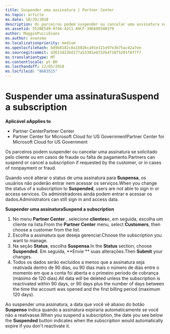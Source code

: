 ```yaml
---
title: Suspender uma assinatura | Partner Center
ms.topic: article
ms.date: 10/29/2018
description: Os parceiros podem suspender ou cancelar uma assinatura se solicitado pelo cliente ou em casos de fraude ou falta de pagamento.
ms.assetid: 552BE549-9746-42C1-A9CF-39E699340379
author: MaggiePucciEvans
ms.author: evansma
ms.localizationpriority: medium
ms.openlocfilehash: b89b8182c8a15026ca91e321e97e3b75ac42a7ee
ms.sourcegitcommit: d3613d23bd177a53381ebf32b4f1075201f8f7f7
ms.translationtype: MT
ms.contentlocale: pt-BR
ms.lasthandoff: 12/05/2018
ms.locfileid: "8683515"
---
```

# <a name="suspend-a-subscription"></a><span data-ttu-id="e4e7d-103">Suspender uma assinatura</span><span class="sxs-lookup"><span data-stu-id="e4e7d-103">Suspend a subscription</span></span>

**<span data-ttu-id="e4e7d-104">Aplicável a</span><span class="sxs-lookup"><span data-stu-id="e4e7d-104">Applies to</span></span>**

-  <span data-ttu-id="e4e7d-105">Partner Center</span><span class="sxs-lookup"><span data-stu-id="e4e7d-105">Partner Center</span></span>
-  <span data-ttu-id="e4e7d-106">Partner Center for Microsoft Cloud for US Government</span><span class="sxs-lookup"><span data-stu-id="e4e7d-106">Partner Center for Microsoft Cloud for US Government</span></span>


<span data-ttu-id="e4e7d-107">Os parceiros podem suspender ou cancelar uma assinatura se solicitado pelo cliente ou em casos de fraude ou falta de pagamento.</span><span class="sxs-lookup"><span data-stu-id="e4e7d-107">Partners can suspend or cancel a subscription if requested by the customer, or in cases of nonpayment or fraud.</span></span>

<span data-ttu-id="e4e7d-108">Quando você alterar o status de uma assinatura para **Suspensa**, os usuários não poderão entrar nem acessar os serviços.</span><span class="sxs-lookup"><span data-stu-id="e4e7d-108">When you change the status of a subscription to **Suspended**, users are not able to sign in or access services.</span></span> <span data-ttu-id="e4e7d-109">Os administradores ainda podem entrar e acessar os dados.</span><span class="sxs-lookup"><span data-stu-id="e4e7d-109">Administrators can still sign in and access data.</span></span>

**<span data-ttu-id="e4e7d-110">Suspender uma assinatura</span><span class="sxs-lookup"><span data-stu-id="e4e7d-110">Suspend a subscription</span></span>**

1.  <span data-ttu-id="e4e7d-111">No menu **Partner Center** , selecione **clientes**e, em seguida, escolha um cliente na lista.</span><span class="sxs-lookup"><span data-stu-id="e4e7d-111">From the **Partner Center** menu, select **Customers**, then choose a customer from the list.</span></span>
2.  <span data-ttu-id="e4e7d-112">Escolha a assinatura que deseja gerenciar.</span><span class="sxs-lookup"><span data-stu-id="e4e7d-112">Choose the subscription you want to manage.</span></span>
3.  <span data-ttu-id="e4e7d-113">Na seção **Status**, escolha **Suspensa**.</span><span class="sxs-lookup"><span data-stu-id="e4e7d-113">In the **Status** section, choose **Suspended**.</span></span> <span data-ttu-id="e4e7d-114">Em seguida, \*\*Envie \*\* suas alterações.</span><span class="sxs-lookup"><span data-stu-id="e4e7d-114">Then **Submit** your changes.</span></span>
4.  <span data-ttu-id="e4e7d-115">Todos os dados serão excluídos a menos que a assinatura seja reativada dentro de 90 dias, ou 90 dias mais o número de dias entre o momento em que a conta foi aberta e o primeiro período de cobrança (máximo de 120 dias).</span><span class="sxs-lookup"><span data-stu-id="e4e7d-115">All data will be deleted unless the subscription is reactivated within 90 days, or 90 days plus the number of days between the time the account was opened and the first billing period (maximum 120 days).</span></span>

<span data-ttu-id="e4e7d-116">Ao suspender uma assinatura, a data que você vê abaixo do botão **Suspenso** indica quando a assinatura expiraria automaticamente se você não a reativasse.</span><span class="sxs-lookup"><span data-stu-id="e4e7d-116">When you suspend a subscription, the date you see below the **Suspended** button indicates when the subscription would automatically expire if you don't reactivate it.</span></span> 
